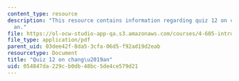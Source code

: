 ```yaml
---
content_type: resource
description: "This resource contains information regarding quiz 12 on chang\u2019\
  an."
file: https://ol-ocw-studio-app-qa.s3.amazonaws.com/courses/4-605-introduction-to-the-history-and-theory-of-architecture-spring-2012/054847da229cb0db48bc5de4ce579d21_MIT4_605S12_quiz12.pdf
file_type: application/pdf
parent_uid: 03dee42f-8da5-3cfa-06d5-f92ad19d2eab
resourcetype: Document
title: "Quiz 12 on chang\u2019an"
uid: 054847da-229c-b0db-48bc-5de4ce579d21
---
```

